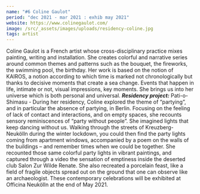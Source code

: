 ```yaml
---
name: "#6 Coline Gaulot"
period: "dec 2021 - mar 2021 : exhib may 2021"
website: https://www.colinegaulot.com/
image: /src/_assets/images/uploads/residency-coline.jpg
tags: artist
---
```

Coline Gaulot is a French artist whose cross-disciplinary practice mixes painting, writing and installation. She creates colorful and narrative series around common themes and patterns such as the bouquet, the fireworks, the swimming pool, the birthday. Her work is based on the notion of KAIROS, a notion according to which time is marked not chronologically but thanks to decisive moments that create a sea change. Events that happen in life, intimate or not, visual impressions, key moments. She brings us into her universe which is both personal and universal.
***Residency project:*** Pati-o-Shimasu - During her residency, Coline explored the theme of “partying”, and in particular the absence of partying, in Berlin. Focusing on the feeling of lack of contact and interactions, and on empty spaces, she recounts sensory reminiscences of “party without people”. She imagined lights that keep dancing without us. Walking through the streets of Kreuzberg-Neukölln during the winter lockdown, you could then find the party lights coming from apartment windows, accompanied by a poem on the walls of the buildings – and remember times when we could be together. She recounted those same colorful party lights in vibrant paintings, and captured through a video the sensation of emptiness inside the deserted club Salon Zur Wilde Renate. She also recreated a porcelain feast, like a field of fragile objects spread out on the ground that one can observe like an archaeologist. These contemporary celebrations will be exhibited at Officina Neukölln at the end of May 2021.
